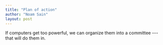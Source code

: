 ```yaml
---
title: "Plan of action"
author: "Noam Sain"
layout: post
---
```


If computers get too powerful, we can organize them into a committee --- that will do them in.
